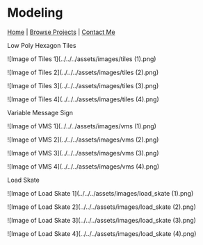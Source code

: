 # Modeling

[Home](../../index.md)
|
[Browse Projects](../browse_projects/browse_projects.md)
|
[Contact Me](../contact_me/contact_me.md)

Low Poly Hexagon Tiles

![Image of Tiles 1](../../../assets/images/tiles (1).png)

![Image of Tiles 2](../../../assets/images/tiles (2).png)

![Image of Tiles 3](../../../assets/images/tiles (3).png)

![Image of Tiles 4](../../../assets/images/tiles (4).png)

Variable Message Sign

![Image of VMS 1](../../../assets/images/vms (1).png)

![Image of VMS 2](../../../assets/images/vms (2).png)

![Image of VMS 3](../../../assets/images/vms (3).png)

![Image of VMS 4](../../../assets/images/vms (4).png)

Load Skate

![Image of Load Skate 1](../../../assets/images/load_skate (1).png)

![Image of Load Skate 2](../../../assets/images/load_skate (2).png)

![Image of Load Skate 3](../../../assets/images/load_skate (3).png)

![Image of Load Skate 4](../../../assets/images/load_skate (4).png)
